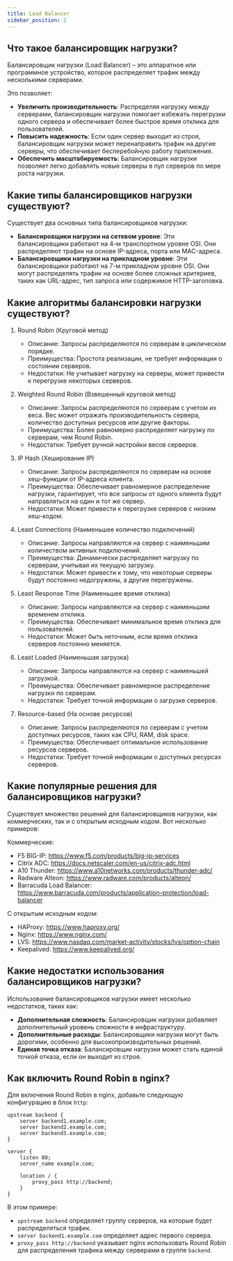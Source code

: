 ```yaml
---
title: Load Balancer
sidebar_position: 2
---
```


## Что такое балансировщик нагрузки?

Балансировщик нагрузки (Load Balancer) – это аппаратное или программное устройство, которое распределяет трафик между несколькими серверами. 

Это позволяет:
- **Увеличить производительность**: Распределяя нагрузку между серверами, балансировщик нагрузки помогает избежать перегрузки одного сервера и обеспечивает более быстрое время отклика для пользователей.
- **Повысить надежность**: Если один сервер выходит из строя, балансировщик нагрузки может перенаправить трафик на другие серверы, что обеспечивает бесперебойную работу приложения.
- **Обеспечить масштабируемость**: Балансировщик нагрузки позволяет легко добавлять новые серверы в пул серверов по мере роста нагрузки.

## Какие типы балансировщиков нагрузки существуют?

Существует два основных типа балансировщиков нагрузки:
- **Балансировщики нагрузки на сетевом уровне**: Эти балансировщики работают на 4-м транспортном уровне OSI. Они распределяют трафик на основе IP-адреса, порта или MAC-адреса.
- **Балансировщики нагрузки на прикладном уровне**: Эти балансировщики работают на 7-м прикладном уровне OSI. Они могут распределять трафик на основе более сложных критериев, таких как URL-адрес, тип запроса или содержимое HTTP-заголовка.

## Какие алгоритмы балансировки нагрузки существуют?

1. Round Robin (Круговой метод)
    - Описание: Запросы распределяются по серверам в циклическом порядке.
    - Преимущества: Простота реализации, не требует информации о состоянии серверов.
    - Недостатки: Не учитывает нагрузку на серверы, может привести к перегрузке некоторых серверов.

2. Weighted Round Robin (Взвешенный круговой метод)
    - Описание: Запросы распределяются по серверам с учетом их веса. Вес может отражать производительность сервера, количество доступных ресурсов или другие факторы.
    - Преимущества: Более равномерно распределяет нагрузку по серверам, чем Round Robin.
    - Недостатки: Требует ручной настройки весов серверов.

3. IP Hash (Хеширование IP)
    - Описание: Запросы распределяются по серверам на основе хеш-функции от IP-адреса клиента.
    - Преимущества: Обеспечивает равномерное распределение нагрузки, гарантирует, что все запросы от одного клиента будут направляться на один и тот же сервер.
    - Недостатки: Может привести к перегрузке серверов с низким хеш-кодом.

4. Least Connections (Наименьшее количество подключений)
    - Описание: Запросы направляются на сервер с наименьшим количеством активных подключений.
    - Преимущества: Динамически распределяет нагрузку по серверам, учитывая их текущую загрузку.
    - Недостатки: Может привести к тому, что некоторые серверы будут постоянно недогружены, а другие перегружены.

5. Least Response Time (Наименьшее время отклика)
    - Описание: Запросы направляются на сервер с наименьшим временем отклика.
    - Преимущества: Обеспечивает минимальное время отклика для пользователей.
    - Недостатки: Может быть неточным, если время отклика серверов постоянно меняется.

6. Least Loaded (Наименьшая загрузка)
    - Описание: Запросы направляются на сервер с наименьшей загрузкой.
    - Преимущества: Обеспечивает равномерное распределение нагрузки по серверам.
    - Недостатки: Требует точной информации о загрузке серверов.

7. Resource-based (На основе ресурсов)
    - Описание: Запросы распределяются по серверам с учетом доступных ресурсов, таких как CPU, RAM, disk space.
    - Преимущества: Обеспечивает оптимальное использование ресурсов серверов.
    - Недостатки: Требует точной информации о доступных ресурсах серверов.

## Какие популярные решения для балансировщиков нагрузки?

Существует множество решений для балансировщиков нагрузки, как коммерческих, так и с открытым исходным кодом. Вот несколько примеров:

Коммерческие:
- F5 BIG-IP: https://www.f5.com/products/big-ip-services
- Citrix ADC: https://docs.netscaler.com/en-us/citrix-adc.html
- A10 Thunder: https://www.a10networks.com/products/thunder-adc/
- Radware Alteon: https://www.radware.com/products/alteon/
- Barracuda Load Balancer: https://www.barracuda.com/products/application-protection/load-balancer

С открытым исходным кодом:
- HAProxy: https://www.haproxy.org/
- Nginx: https://www.nginx.com/
- LVS: https://www.nasdaq.com/market-activity/stocks/lvs/option-chain
- Keepalived: https://www.keepalived.org/

## Какие недостатки использования балансировщиков нагрузки?

Использование балансировщиков нагрузки имеет несколько недостатков, таких как:
- **Дополнительная сложность**: Балансировщик нагрузки добавляет дополнительный уровень сложности в инфраструктуру.
- **Дополнительные расходы**: Балансировщики нагрузки могут быть дорогими, особенно для высокопроизводительных решений.
- **Единая точка отказа**: Балансировщик нагрузки может стать единой точкой отказа, если он выходит из строя.

## Как включить Round Robin в nginx?

Для включения Round Robin в nginx, добавьте следующую конфигурацию в блок `http`:

```nginx
upstream backend {
    server backend1.example.com;
    server backend2.example.com;
    server backend3.example.com;
}

server {
    listen 80;
    server_name example.com;

    location / {
        proxy_pass http://backend;
    }
}
```

В этом примере:
- `upstream backend` определяет группу серверов, на которые будет распределяться трафик.
- `server backend1.example.com` определяет адрес первого сервера.
- `proxy_pass http://backend` указывает nginx использовать Round Robin для распределения трафика между серверами в группе `backend`.